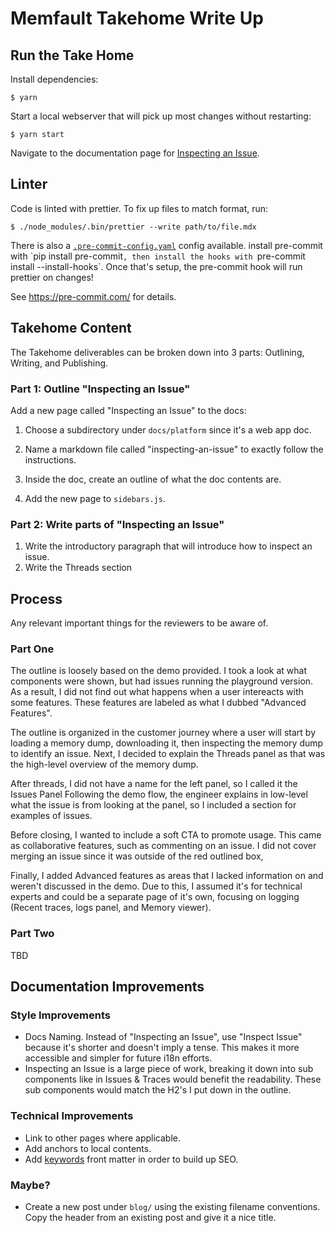 # Memfault Takehome Write Up

## Run the Take Home
Install dependencies:

```
$ yarn
```

Start a local webserver that will pick up most changes without restarting:

```
$ yarn start
```

Navigate to the documentation page for [Inspecting an Issue](http://localhost:3000/docs/platform/inspecting-an-issue
).

## Linter

Code is linted with prettier. To fix up files to match format, run:

```
$ ./node_modules/.bin/prettier --write path/to/file.mdx
```

There is also a [`.pre-commit-config.yaml`](`.pre-commit-config.yaml) config available. install pre-commit with `pip install pre-commit`, then install the hooks with `pre-commit install --install-hooks`. Once that's setup, the pre-commit hook will run prettier on changes!

See https://pre-commit.com/ for details.

## Takehome Content

The Takehome deliverables can be broken down into 3 parts: Outlining, Writing, and Publishing.

### Part 1: Outline "Inspecting an Issue" 
Add a new page called "Inspecting an Issue" to the docs:

1. Choose a subdirectory under `docs/platform` since it's a web app doc.

2. Name a markdown file called "inspecting-an-issue" to exactly follow the instructions.

3. Inside the doc, create an outline of what the doc contents are.

4. Add the new page to `sidebars.js`.

### Part 2: Write parts of "Inspecting an Issue"

1. Write the introductory paragraph that will introduce how to inspect an issue.
2. Write the Threads section


## Process
Any relevant important things for the reviewers to be aware of.

### Part One
The outline is loosely based on the demo provided. I took a look at what components were shown, but had issues running the playground version. As a result, I did not find out what happens when a user intereacts with some features. These features are labeled as what I dubbed "Advanced Features". 

The outline is organized in the customer journey where a user will start by loading a memory dump, downloading it, then inspecting the memory dump to identify an issue. Next, I decided to explain the Threads panel as that was the high-level overview of the memory dump. 

After threads, I did not have a name for the left panel, so I called it the Issues Panel Following the demo flow, the engineer explains in low-level what the issue is from looking at the panel, so I included a section for examples of issues.

Before closing, I wanted to include a soft CTA to promote usage. This came as collaborative features, such as commenting on an issue. I did not cover merging an issue since it was outside of the red outlined box, 

Finally, I added Advanced features as  areas that I lacked information on and weren't discussed in the demo. Due to this, I assumed it's for technical experts and could be a separate page of it's own, focusing on logging (Recent traces, logs panel, and Memory viewer).

### Part Two
TBD

## Documentation Improvements

### Style Improvements

- Docs Naming. Instead of "Inspecting an Issue", use "Inspect Issue" because it's shorter and doesn't imply a tense. This makes it more accessible and simpler for future i18n efforts.
- Inspecting an Issue is a large piece of work, breaking it down into sub components like in Issues & Traces would benefit the readability. These sub components would match the H2's I put down in the outline.

### Technical Improvements
- Link to other pages where applicable.
- Add anchors to local contents.
- Add [keywords](https://docusaurus.io/docs/seo) front matter in order to build up SEO.

### Maybe?
- Create a new post under `blog/` using the existing filename conventions. Copy the header from an existing post and give it a nice title.